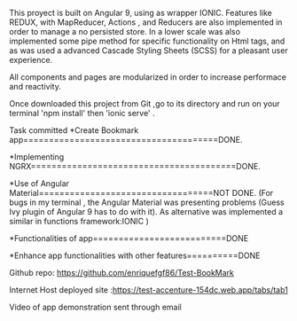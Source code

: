 This  proyect is built on Angular 9, using as wrapper  IONIC.
Features like REDUX, with MapReducer, Actions , and Reducers are also implemented
in order to manage  a no persisted store.
In a lower scale was also implemented  some pipe method  for specific functionality
on Html tags, and as was used a advanced Cascade Styling Sheets (SCSS) for a pleasant user experience.

All components and pages are modularized in order to increase performace and reactivity.

Once downloaded this project from Git ,go to its directory and  run on your terminal 'npm install'
then 'ionic serve' .

Task committed
*Create Bookmark app======================================DONE.

*Implementing NGRX========================================DONE.

*Use of Angular Material==================================NOT DONE.
(For bugs in my terminal , the Angular Material was presenting problems (Guess Ivy plugin of Angular 9
 has to do with it). As alternative was implemented a similar in functions framework:IONIC )

*Functionalities of app==========================DONE 

*Enhance app functionalities with other features==========DONE

Github repo: https://github.com/enriquefgf86/Test-BookMark

Internet Host deployed site :https://test-accenture-154dc.web.app/tabs/tab1

Video of app demonstration sent through email


